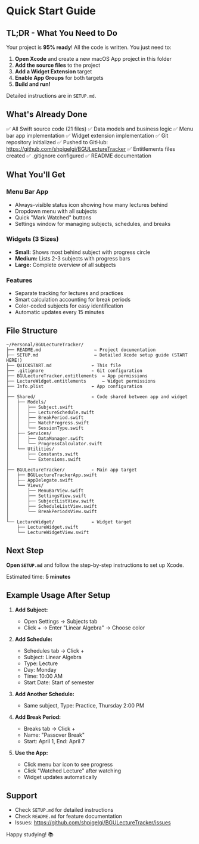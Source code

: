 # Quick Start Guide

## TL;DR - What You Need to Do

Your project is **95% ready**! All the code is written. You just need to:

1. **Open Xcode** and create a new macOS App project in this folder
2. **Add the source files** to the project
3. **Add a Widget Extension** target
4. **Enable App Groups** for both targets
5. **Build and run!**

Detailed instructions are in `SETUP.md`.

## What's Already Done

✅ All Swift source code (21 files)
✅ Data models and business logic
✅ Menu bar app implementation
✅ Widget extension implementation
✅ Git repository initialized
✅ Pushed to GitHub: https://github.com/shpigelgi/BGULectureTracker
✅ Entitlements files created
✅ .gitignore configured
✅ README documentation

## What You'll Get

### Menu Bar App
- Always-visible status icon showing how many lectures behind
- Dropdown menu with all subjects
- Quick "Mark Watched" buttons
- Settings window for managing subjects, schedules, and breaks

### Widgets (3 Sizes)
- **Small:** Shows most behind subject with progress circle
- **Medium:** Lists 2-3 subjects with progress bars
- **Large:** Complete overview of all subjects

### Features
- Separate tracking for lectures and practices
- Smart calculation accounting for break periods
- Color-coded subjects for easy identification
- Automatic updates every 15 minutes

## File Structure

```
~/Personal/BGULectureTracker/
├── README.md                    ← Project documentation
├── SETUP.md                     ← Detailed Xcode setup guide (START HERE!)
├── QUICKSTART.md               ← This file
├── .gitignore                  ← Git configuration
├── BGULectureTracker.entitlements  ← App permissions
├── LectureWidget.entitlements      ← Widget permissions
├── Info.plist                  ← App configuration
│
├── Shared/                     ← Code shared between app and widget
│   ├── Models/
│   │   ├── Subject.swift
│   │   ├── LectureSchedule.swift
│   │   ├── BreakPeriod.swift
│   │   ├── WatchProgress.swift
│   │   └── SessionType.swift
│   ├── Services/
│   │   ├── DataManager.swift
│   │   └── ProgressCalculator.swift
│   └── Utilities/
│       ├── Constants.swift
│       └── Extensions.swift
│
├── BGULectureTracker/          ← Main app target
│   ├── BGULectureTrackerApp.swift
│   ├── AppDelegate.swift
│   └── Views/
│       ├── MenuBarView.swift
│       ├── SettingsView.swift
│       ├── SubjectListView.swift
│       ├── ScheduleListView.swift
│       └── BreakPeriodsView.swift
│
└── LectureWidget/              ← Widget target
    ├── LectureWidget.swift
    └── LectureWidgetView.swift
```

## Next Step

**Open `SETUP.md`** and follow the step-by-step instructions to set up Xcode.

Estimated time: **5 minutes**

## Example Usage After Setup

1. **Add Subject:**
   - Open Settings → Subjects tab
   - Click + → Enter "Linear Algebra" → Choose color

2. **Add Schedule:**
   - Schedules tab → Click +
   - Subject: Linear Algebra
   - Type: Lecture
   - Day: Monday
   - Time: 10:00 AM
   - Start Date: Start of semester

3. **Add Another Schedule:**
   - Same subject, Type: Practice, Thursday 2:00 PM

4. **Add Break Period:**
   - Breaks tab → Click +
   - Name: "Passover Break"
   - Start: April 1, End: April 7

5. **Use the App:**
   - Click menu bar icon to see progress
   - Click "Watched Lecture" after watching
   - Widget updates automatically

## Support

- Check `SETUP.md` for detailed instructions
- Check `README.md` for feature documentation
- Issues: https://github.com/shpigelgi/BGULectureTracker/issues

Happy studying! 📚
